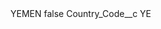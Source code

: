 <?xml version="1.0" encoding="UTF-8"?>
<CustomMetadata xmlns="http://soap.sforce.com/2006/04/metadata" xmlns:xsi="http://www.w3.org/2001/XMLSchema-instance" xmlns:xsd="http://www.w3.org/2001/XMLSchema">
    <label>YEMEN</label>
    <protected>false</protected>
    <values>
        <field>Country_Code__c</field>
        <value xsi:type="xsd:string">YE</value>
    </values>
</CustomMetadata>
